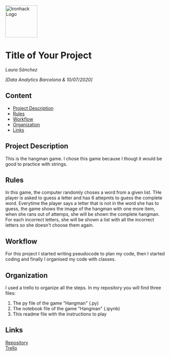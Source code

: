 <img src="https://bit.ly/2VnXWr2" alt="Ironhack Logo" width="100"/>

# Title of Your Project
*Laura Sánchez*

*[Data Analytics Barcelona & 10/07/2020]*

## Content
- [Project Description](#project-description)
- [Rules](#rules)
- [Workflow](#workflow)
- [Organization](#organization)
- [Links](#links)

## Project Description

This is the hangman game. I chose this game because I thougt it would be good to practice with strings.

## Rules

In this game, the computer randomly choses a word from a given list. THe player is asked to guess a letter and has 6 attepmts to guess the complete word. Everytime the player says a letter that is not in the word she has to guess, the game shows the image of the hangman with one more item, when she rans out of attemps, she will be shown the complete hangman. For each incorrect letters, she will be shown a list with all the incorrect letters so she doesn't choose them again. 
## Workflow
For this project I started writing pseudocode to plan my code, then I started coding and finally I organised my code with classes. 

## Organization

I used a trello to organize all the steps. In my repository you will find three files:
1) The py file of the game "Hangman" (.py)
2) The notebook file of the game "Hangman" (.ipynb)
3) This readme file with the instructions to play

## Links
[Repository](https://github.com/laurasanchezg/PR01-project-python)    
[Trello](https://trello.com/b/2vZWBakW/hangmanlaura)  
